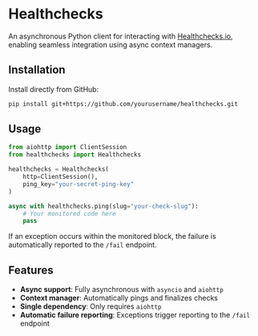 # Healthchecks

An asynchronous Python client for interacting with [Healthchecks.io](https://healthchecks.io), enabling seamless integration using async context managers.

## Installation

Install directly from GitHub:

```sh
pip install git+https://github.com/yourusername/healthchecks.git
```

## Usage

```python
from aiohttp import ClientSession
from healthchecks import Healthchecks

healthchecks = Healthchecks(
    http=ClientSession(),
    ping_key="your-secret-ping-key"
)

async with healthchecks.ping(slug="your-check-slug"):
    # Your monitored code here
    pass
```

If an exception occurs within the monitored block, the failure is automatically reported to the `/fail` endpoint.

## Features

- **Async support**: Fully asynchronous with `asyncio` and `aiohttp`
- **Context manager**: Automatically pings and finalizes checks
- **Single dependency**: Only requires `aiohttp`
- **Automatic failure reporting**: Exceptions trigger reporting to the `/fail` endpoint
